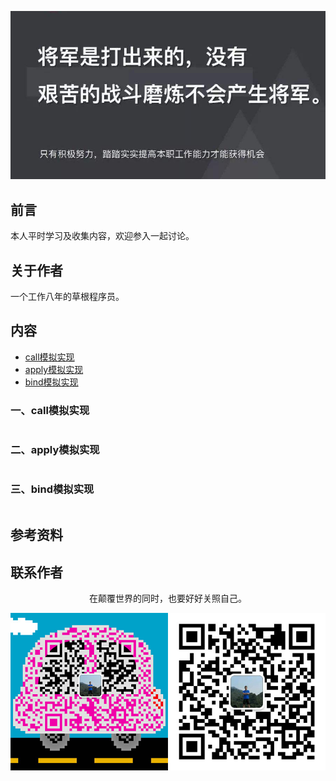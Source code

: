 ![image](../img/timg.jpg)
<br>

## 前言

本人平时学习及收集内容，欢迎参入一起讨论。

## 关于作者

一个工作八年的草根程序员。

## 内容

- [call模拟实现](#一call模拟实现)
- [apply模拟实现](#二apply模拟实现)
- [bind模拟实现](#三bind模拟实现)

### 一、call模拟实现

```

```

### 二、apply模拟实现

```

```

### 三、bind模拟实现

```

```

## 参考资料

## 联系作者

<div align="center">
    <p>
        在颠覆世界的同时，也要好好关照自己。
    </p>
    <img src="../img/contact.png" />
</div>

